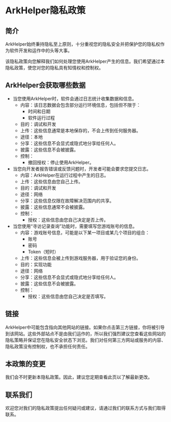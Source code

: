 # ArkHelper隐私政策

## **简介**
ArkHelper始终秉持隐私至上原则，十分重视您的隐私安全并把保护您的隐私权作为软件开发和运作中的头等大事。

该隐私政策向您解释我们如何处理您使用ArkHelper产生的信息。我们希望通过本隐私政策，使您对您的隐私具有知情权和控制权。

## **ArkHelper会获取哪些数据**
 - 当您使用ArkHelper时，软件会通过日志统计收集数据和信息。
    - 内容：该日志数据会包含部分运行环境信息，包括但不限于：
      - 时间和日期
      - 软件运行过程
    - 目的：调试和开发
    - 上传：这些信息通常是本地保存的，不会上传到任何服务器。
    - 途径：本地
    - 分享：这些信息不会显式或隐式地分享给任何人。
    - 披露：这些信息不会被披露。
    - 控制：
      - 撤回授权：停止使用ArkHelper。
 - 当您向开发者报告错误或反馈问题时，开发者可能会要求您提交日志。
   - 内容：ArkHelper在运行过程中产生的日志。
   - 上传：这些信息由您自己上传。
   - 目的：调试和开发
   - 途径：网络
   - 分享：这些信息仅限在故障解决范围内的共享。
   - 披露：这些信息通常不会被披露。
   - 控制：
      - 授权：这些信息由您自己决定是否上传。
 - 当您使用“寻访记录查询”功能时，需要填写您游戏账号的信息。
   - 内容：游戏账号信息，可能是以下某一项目或某几个项目的组合：
     - 账号
     - 密码
     - Token（短时）
   - 上传：这些信息会被上传到游戏服务器，用于验证您的身份。
   - 目的：实现功能
   - 途径：网络
   - 分享：这些信息不会显式或隐式地分享给任何人。
   - 披露：这些信息不会被披露。
   - 控制：
      - 授权：这些信息由您自己决定是否填写。

## **链接**
ArkHelper中可能包含指向其他网站的链接。如果你点击第三方链接，你将被引导到该网站。这些外部站点不是由我们运作的，所以我们强烈建议您查看这些网站的隐私策略并保证您在隐私安全状态下浏览。我们对任何第三方网站或服务的内容、隐私政策没有控制权，也不承担任何责任。

## **本政策的变更**
我们会不时更新本隐私政策。因此，建议您定期查看此页以了解最新更改。

## **联系我们**
欢迎您对我们的隐私政策提出任何疑问或建议，请通过我们的联系方式与我们取得联系。
